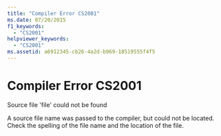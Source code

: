 ```yaml
---
title: "Compiler Error CS2001"
ms.date: 07/20/2015
f1_keywords: 
  - "CS2001"
helpviewer_keywords: 
  - "CS2001"
ms.assetid: a6912345-cb26-4a2d-b969-18519555f4f5
---
```

# Compiler Error CS2001
Source file 'file' could not be found  
  
 A source file name was passed to the compiler, but could not be located. Check the spelling of the file name and the location of the file.
